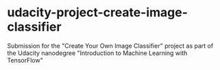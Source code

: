 # udacity-project-create-image-classifier
Submission for the "Create Your Own Image Classifier" project as part of the Udacity nanodegree "Introduction to Machine Learning with TensorFlow"
